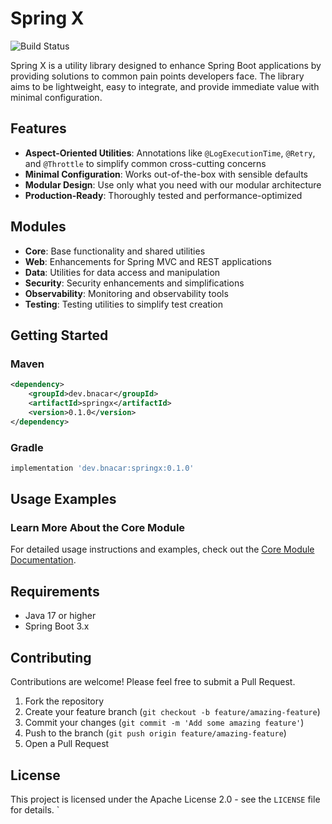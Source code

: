 # Spring X

![Build Status](https://github.com/uppnrise/springX/actions/workflows/gradle.yml/badge.svg)
<!-- ![Maven Central](https://img.shields.io/maven-central/v/dev.bnacar/springX) -->
<!-- ![License](https://img.shields.io/github/license/uppnrise/springX) -->

Spring X is a utility library designed to enhance Spring Boot applications by providing solutions to common pain points developers face. The library aims to be lightweight, easy to integrate, and provide immediate value with minimal configuration.

## Features

- **Aspect-Oriented Utilities**: Annotations like `@LogExecutionTime`, `@Retry`, and `@Throttle` to simplify common cross-cutting concerns
- **Minimal Configuration**: Works out-of-the-box with sensible defaults
- **Modular Design**: Use only what you need with our modular architecture
- **Production-Ready**: Thoroughly tested and performance-optimized

## Modules

- **Core**: Base functionality and shared utilities
- **Web**: Enhancements for Spring MVC and REST applications
- **Data**: Utilities for data access and manipulation
- **Security**: Security enhancements and simplifications
- **Observability**: Monitoring and observability tools
- **Testing**: Testing utilities to simplify test creation

## Getting Started

### Maven

```xml
<dependency>
    <groupId>dev.bnacar</groupId>
    <artifactId>springx</artifactId>
    <version>0.1.0</version>
</dependency>
```

### Gradle

```groovy
implementation 'dev.bnacar:springx:0.1.0'
```

## Usage Examples

### Learn More About the Core Module

For detailed usage instructions and examples, check out the [Core Module Documentation](core/README.md).

## Requirements

- Java 17 or higher
- Spring Boot 3.x

## Contributing

Contributions are welcome! Please feel free to submit a Pull Request.
1. Fork the repository
2. Create your feature branch (`git checkout -b feature/amazing-feature`)
3. Commit your changes (`git commit -m 'Add some amazing feature'`)
4. Push to the branch (`git push origin feature/amazing-feature`)
5. Open a Pull Request

## License

This project is licensed under the Apache License 2.0 - see the `LICENSE` file for details.
`